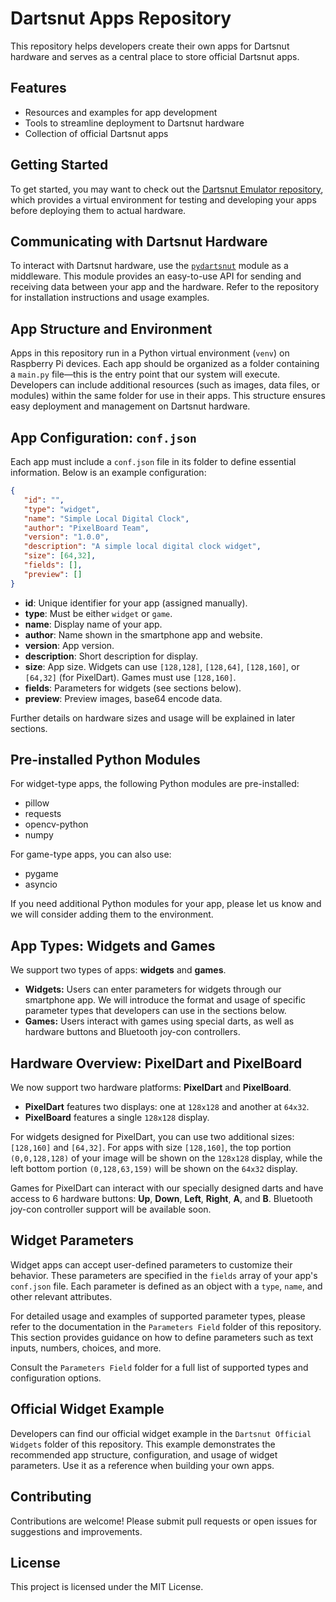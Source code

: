 # Dartsnut Apps Repository

This repository helps developers create their own apps for Dartsnut hardware and serves as a central place to store official Dartsnut apps.

## Features

- Resources and examples for app development
- Tools to streamline deployment to Dartsnut hardware
- Collection of official Dartsnut apps

## Getting Started

To get started, you may want to check out the [Dartsnut Emulator repository](https://github.com/Dartsnut/dartsnut_emulator.git), which provides a virtual environment for testing and developing your apps before deploying them to actual hardware.

## Communicating with Dartsnut Hardware

To interact with Dartsnut hardware, use the [`pydartsnut`](https://github.com/Dartsnut/pydartsnut.git) module as a middleware. This module provides an easy-to-use API for sending and receiving data between your app and the hardware. Refer to the repository for installation instructions and usage examples.

## App Structure and Environment

Apps in this repository run in a Python virtual environment (`venv`) on Raspberry Pi devices. Each app should be organized as a folder containing a `main.py` file—this is the entry point that our system will execute. Developers can include additional resources (such as images, data files, or modules) within the same folder for use in their apps. This structure ensures easy deployment and management on Dartsnut hardware.

## App Configuration: `conf.json`

Each app must include a `conf.json` file in its folder to define essential information. Below is an example configuration:

```json
{
   "id": "",
   "type": "widget",
   "name": "Simple Local Digital Clock",
   "author": "PixelBoard Team",
   "version": "1.0.0",
   "description": "A simple local digital clock widget",
   "size": [64,32],
   "fields": [],
   "preview": []
}
```

- **id**: Unique identifier for your app (assigned manually).
- **type**: Must be either `widget` or `game`.
- **name**: Display name of your app.
- **author**: Name shown in the smartphone app and website.
- **version**: App version.
- **description**: Short description for display.
- **size**: App size. Widgets can use `[128,128]`, `[128,64]`, `[128,160]`, or `[64,32]` (for PixelDart). Games must use `[128,160]`.
- **fields**: Parameters for widgets (see sections below).
- **preview**: Preview images, base64 encode data.

Further details on hardware sizes and usage will be explained in later sections.

## Pre-installed Python Modules

For widget-type apps, the following Python modules are pre-installed:
- pillow
- requests
- opencv-python
- numpy

For game-type apps, you can also use:
- pygame
- asyncio

If you need additional Python modules for your app, please let us know and we will consider adding them to the environment.

## App Types: Widgets and Games

We support two types of apps: **widgets** and **games**.
- **Widgets:** Users can enter parameters for widgets through our smartphone app. We will introduce the format and usage of specific parameter types that developers can use in the sections below.
- **Games:** Users interact with games using special darts, as well as hardware buttons and Bluetooth joy-con controllers.

## Hardware Overview: PixelDart and PixelBoard

We now support two hardware platforms: **PixelDart** and **PixelBoard**.

- **PixelDart** features two displays: one at `128x128` and another at `64x32`.
- **PixelBoard** features a single `128x128` display.

For widgets designed for PixelDart, you can use two additional sizes: `[128,160]` and `[64,32]`. For apps with size `[128,160]`, the top portion `(0,0,128,128)` of your image will be shown on the `128x128` display, while the left bottom portion `(0,128,63,159)` will be shown on the `64x32` display.

Games for PixelDart can interact with our specially designed darts and have access to 6 hardware buttons: **Up**, **Down**, **Left**, **Right**, **A**, and **B**. Bluetooth joy-con controller support will be available soon.

## Widget Parameters

Widget apps can accept user-defined parameters to customize their behavior. These parameters are specified in the `fields` array of your app's `conf.json` file. Each parameter is defined as an object with a `type`, `name`, and other relevant attributes.

For detailed usage and examples of supported parameter types, please refer to the documentation in the `Parameters Field` folder of this repository. This section provides guidance on how to define parameters such as text inputs, numbers, choices, and more.

Consult the `Parameters Field` folder for a full list of supported types and configuration options.

## Official Widget Example

Developers can find our official widget example in the `Dartsnut Official Widgets` folder of this repository. This example demonstrates the recommended app structure, configuration, and usage of widget parameters. Use it as a reference when building your own apps.

## Contributing

Contributions are welcome! Please submit pull requests or open issues for suggestions and improvements.

## License

This project is licensed under the MIT License.

